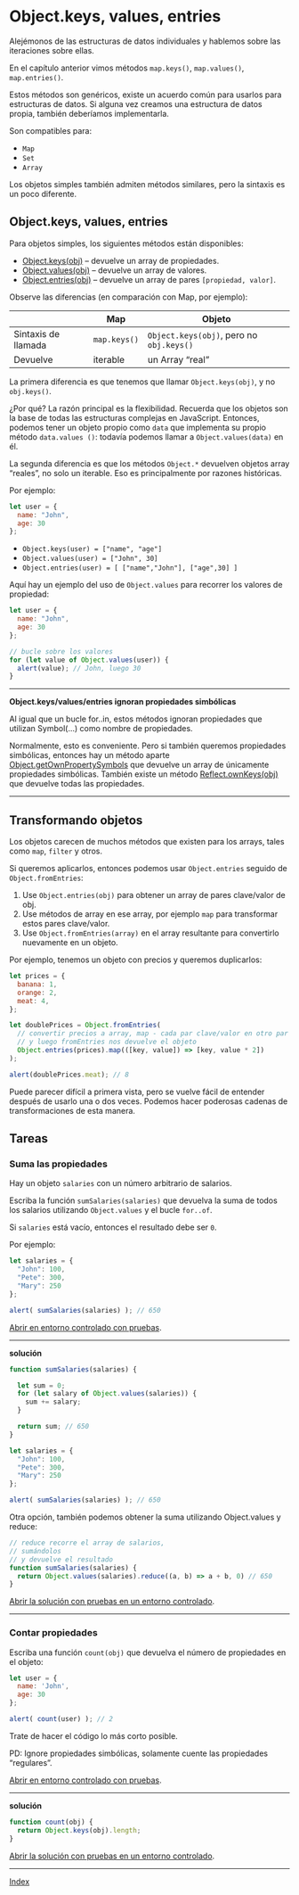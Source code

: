 # Object.keys, values, entries

Alejémonos de las estructuras de datos individuales y hablemos sobre las iteraciones sobre ellas.

En el capítulo anterior vimos métodos `map.keys()`, `map.values()`, `map.entries()`.

Estos métodos son genéricos, existe un acuerdo común para usarlos para estructuras de datos. Si alguna vez creamos una estructura de datos propia, también deberíamos implementarla.

Son compatibles para:

- `Map`
- `Set`
- `Array`

Los objetos simples también admiten métodos similares, pero la sintaxis es un poco diferente.

## Object.keys, values, entries

Para objetos simples, los siguientes métodos están disponibles:

- [Object.keys(obj)](https://developer.mozilla.org/es/docs/Web/JavaScript/Referencia/Objetos_globales/Object/keys) – devuelve un array de propiedades.
- [Object.values(obj)](https://developer.mozilla.org/es/docs/Web/JavaScript/Referencia/Objetos_globales/Object/values) – devuelve un array de valores.
- [Object.entries(obj)](https://developer.mozilla.org/es/docs/Web/JavaScript/Referencia/Objetos_globales/Object/entries) – devuelve un array de pares `[propiedad, valor]`.

Observe las diferencias (en comparación con Map, por ejemplo):

||Map|Objeto|
|-|-|-|
|Sintaxis de llamada |`map.keys()` |`Object.keys(obj)`, pero no `obj.keys()`
|Devuelve |iterable |un Array “real”

La primera diferencia es que tenemos que llamar `Object.keys(obj)`, y no `obj.keys()`.

¿Por qué? La razón principal es la flexibilidad. Recuerda que los objetos son la base de todas las estructuras complejas en JavaScript. Entonces, podemos tener un objeto propio como `data` que implementa su propio método `data.values ()`: todavía podemos llamar a `Object.values(data)` en él.

La segunda diferencia es que los métodos `Object.*` devuelven objetos array “reales”, no solo un iterable. Eso es principalmente por razones históricas.

Por ejemplo:

```js
let user = {
  name: "John",
  age: 30
};
```

- `Object.keys(user) = ["name", "age"]`
- `Object.values(user) = ["John", 30]`
- `Object.entries(user) = [ ["name","John"], ["age",30] ]`

Aquí hay un ejemplo del uso de `Object.values` para recorrer los valores de propiedad:

```js
let user = {
  name: "John",
  age: 30
};

// bucle sobre los valores
for (let value of Object.values(user)) {
  alert(value); // John, luego 30
}
```

----

**Object.keys/values/entries ignoran propiedades simbólicas**

Al igual que un bucle for..in, estos métodos ignoran propiedades que utilizan Symbol(...) como nombre de propiedades.

Normalmente, esto es conveniente. Pero si también queremos propiedades simbólicas, entonces hay un método aparte [Object.getOwnPropertySymbols](https://developer.mozilla.org/es/docs/Web/JavaScript/Referencia/Objetos_globales/Object/getOwnPropertySymbols) que devuelve un array de únicamente propiedades simbólicas. También existe un método [Reflect.ownKeys(obj)](https://developer.mozilla.org/en-US/docs/Web/JavaScript/Reference/Global_Objects/Reflect/ownKeys) que devuelve todas las propiedades.

----

## Transformando objetos

Los objetos carecen de muchos métodos que existen para los arrays, tales como `map`, `filter` y otros.

Si queremos aplicarlos, entonces podemos usar `Object.entries` seguido de `Object.fromEntries`:

1. Use `Object.entries(obj)` para obtener un array de pares clave/valor de obj.
1. Use métodos de array en ese array, por ejemplo `map` para transformar estos pares clave/valor.
1. Use `Object.fromEntries(array)` en el array resultante para convertirlo nuevamente en un objeto.

Por ejemplo, tenemos un objeto con precios y queremos duplicarlos:

```js
let prices = {
  banana: 1,
  orange: 2,
  meat: 4,
};

let doublePrices = Object.fromEntries(
  // convertir precios a array, map - cada par clave/valor en otro par
  // y luego fromEntries nos devuelve el objeto
  Object.entries(prices).map(([key, value]) => [key, value * 2])
);

alert(doublePrices.meat); // 8
```

Puede parecer difícil a primera vista, pero se vuelve fácil de entender después de usarlo una o dos veces. Podemos hacer poderosas cadenas de transformaciones de esta manera.

## Tareas

### Suma las propiedades

Hay un objeto `salaries` con un número arbitrario de salarios.

Escriba la función `sumSalaries(salaries)` que devuelva la suma de todos los salarios utilizando `Object.values` y el bucle `for..of`.

Si `salaries` está vacío, entonces el resultado debe ser `0`.

Por ejemplo:

```js
let salaries = {
  "John": 100,
  "Pete": 300,
  "Mary": 250
};

alert( sumSalaries(salaries) ); // 650
```

[Abrir en entorno controlado con pruebas](https://plnkr.co/edit/rlvyK4qKNEFqzTUo?p=preview).

----

**solución**

```js
function sumSalaries(salaries) {

  let sum = 0;
  for (let salary of Object.values(salaries)) {
    sum += salary;
  }

  return sum; // 650
}

let salaries = {
  "John": 100,
  "Pete": 300,
  "Mary": 250
};

alert( sumSalaries(salaries) ); // 650
```

Otra opción, también podemos obtener la suma utilizando Object.values y reduce:

```js
// reduce recorre el array de salarios,
// sumándolos
// y devuelve el resultado
function sumSalaries(salaries) {
  return Object.values(salaries).reduce((a, b) => a + b, 0) // 650
}
```

[Abrir la solución con pruebas en un entorno controlado](https://plnkr.co/edit/p15F00i9nzzsYFtO?p=preview).

----

### Contar propiedades

Escriba una función `count(obj)` que devuelva el número de propiedades en el objeto:

```js
let user = {
  name: 'John',
  age: 30
};

alert( count(user) ); // 2
```

Trate de hacer el código lo más corto posible.

PD: Ignore propiedades simbólicas, solamente cuente las propiedades “regulares”.

[Abrir en entorno controlado con pruebas](https://plnkr.co/edit/D4IOXkPFhluKTFmt?p=preview).

----

**solución**

```js
function count(obj) {
  return Object.keys(obj).length;
}
```

[Abrir la solución con pruebas en un entorno controlado](https://plnkr.co/edit/qaWCNvMyTVQZcCgZ?p=preview).

----

[Index](../README.md)
